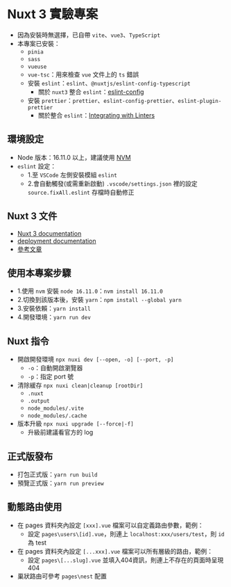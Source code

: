 # Nuxt 3 實驗專案
- 因為安裝時無選擇，已自帶 `vite`、`vue3`、`TypeScript`
- 本專案已安裝：
  - `pinia`
  - `sass`
  - `vueuse`
  - `vue-tsc`：用來檢查 `vue` 文件上的 `ts` 錯誤
  - 安裝 `eslint`：`eslint`、`@nuxtjs/eslint-config-typescript`
    - 關於 `nuxt3` 整合 `eslint`：[eslint-config](https://github.com/nuxt/eslint-config)
  - 安裝 `prettier`：`prettier`、`eslint-config-prettier`、`eslint-plugin-prettier`
    - 關於整合 `eslint`：[Integrating with Linters](https://prettier.io/docs/en/integrating-with-linters.html)

## 環境設定
- Node 版本：16.11.0 以上，建議使用 [NVM](https://github.com/nvm-sh/nvm)
- `eslint` 設定：
  - 1.至 `VSCode` 左側安裝模組 `eslint`
  - 2.會自動觸發(或需重新啟動) `.vscode/settings.json` 裡的設定 `source.fixAll.eslint` 存檔時自動修正

## Nuxt 3 文件
- [Nuxt 3 documentation](https://nuxt.com/docs/getting-started/introduction)
- [deployment documentation](https://nuxt.com/docs/getting-started/deployment)
- [參考文章](https://juejin.cn/post/7170746000112353293)

## 使用本專案步驟
- 1.使用 `nvm` 安裝 `node 16.11.0`：`nvm install 16.11.0`
- 2.切換到該版本後，安裝 `yarn`：`npm install --global yarn`
- 3.安裝依賴：`yarn install`
- 4.開發環境：`yarn run dev`

## Nuxt 指令
- 開啟開發環境 `npx nuxi dev [--open, -o] [--port, -p]`
  - `-o`：自動開啟瀏覽器
  - `-p`：指定 port 號
- 清除緩存 `npx nuxi clean|cleanup [rootDir]`
  - `.nuxt`
  - `.output`
  - `node_modules/.vite`
  - `node_modules/.cache`
- 版本升級 `npx nuxi upgrade [--force|-f]`
  - 升級前建議看官方的 log

## 正式版發布
- 打包正式版：`yarn run build`
- 預覽正式版：`yarn run preview`

## 動態路由使用
- 在 pages 資料夾內設定 `[xxx].vue` 檔案可以自定義路由參數，範例：
  - 設定 `pages\users\[id].vue`，則連上 `localhost:xxx/users/test`，則 `id` 為 test
- 在 pages 資料夾內設定 `[...xxx].vue` 檔案可以所有層級的路由，範例：
  - 設定 `pages\[...slug].vue` 並填入404資訊，則連上不存在的頁面時呈現 404
- 巢狀路由可參考 `pages\nest` 配置